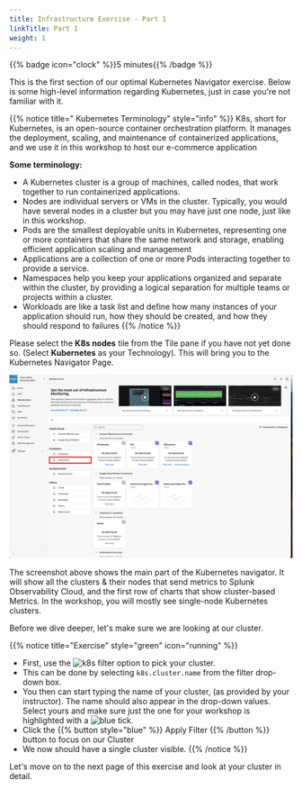 ```yaml
---
title: Infrastructure Exercise - Part 1
linkTitle: Part 1
weight: 1
---
```


{{% badge icon="clock" %}}5 minutes{{% /badge %}}

This is the first section of our optimal Kubernetes Navigator exercise. Below is some high-level information regarding Kubernetes, just in case you're not familiar with it.

{{% notice title=" Kubernetes Terminology" style="info" %}}
K8s, short for Kubernetes, is an open-source container orchestration platform. It manages the deployment, scaling, and maintenance of containerized applications, and we use it in this workshop to host our e-commerce application

**Some terminology:**

* A Kubernetes cluster is a group of machines, called nodes, that work together to run containerized applications.
* Nodes are individual servers or VMs in the cluster. Typically, you would have several nodes in a cluster but you may have just one node, just like in this workshop.
* Pods are the smallest deployable units in Kubernetes, representing one or more containers that share the same network and storage, enabling efficient application scaling and management
* Applications are a collection of one or more Pods interacting together to provide a service.
* Namespaces help you keep your applications organized and separate within the cluster, by providing a logical separation for multiple teams or projects within a cluster.
* Workloads are like a task list and  define how many instances of your application should run, how they should be created, and how they should respond to failures
{{% /notice %}}

Please select the **K8s nodes** tile from the Tile pane if you have not yet done so.
(Select **Kubernetes** as your Technology). This will bring you to the Kubernetes Navigator Page.

![Kubernetes](../images/im-kubernetes.png)

The screenshot above shows the main part of the Kubernetes navigator. It will show all the clusters & their nodes that send metrics to Splunk Observability Cloud, and the first row of charts that show cluster-based Metrics. In the workshop, you will mostly see single-node Kubernetes clusters.

Before we dive deeper, let's make sure we are looking at our cluster.

{{% notice title="Exercise" style="green" icon="running" %}}

* First, use the ![k8s filter](../images/k8s-add-filter.png?classes=inline) option to pick your cluster.
* This can be done by selecting `k8s.cluster.name` from the filter drop-down box.
* You then can start typing the name of your cluster, (as provided by your instructor). The name should also appear in the drop-down values. Select yours and make sure just the one for your workshop is highlighted with a ![blue tick](../images/select-checkmark.png?classes=inline&width=30px).
* Click the {{% button style="blue"  %}} Apply Filter  {{% /button %}} button to focus on our Cluster
* We now should have a single cluster visible.
{{% /notice %}}

Let's move on to the next page of this exercise and look at your cluster in detail.
